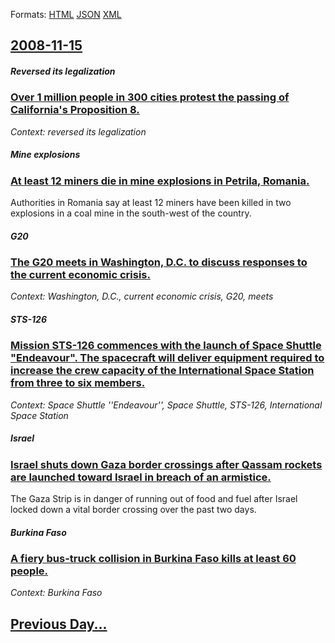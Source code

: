 
Formats: [HTML](2008/11/15/index.html)  [JSON](2008/11/15/index.json)  [XML](2008/11/15/index.xml)  

## [2008-11-15](/news/2008/11/15/index.md)

##### Reversed its legalization
### [ Over 1 million people in 300 cities protest the passing of California's Proposition 8. ](/news/2008/11/15/over-1-million-people-in-300-cities-protest-the-passing-of-california-s-proposition-8.md)
_Context: reversed its legalization_

##### Mine explosions
### [ At least 12 miners die in mine explosions in Petrila, Romania. ](/news/2008/11/15/at-least-12-miners-die-in-mine-explosions-in-petrila-romania.md)
Authorities in Romania say at least 12 miners have been killed in two explosions in a coal mine in the south-west of the country.

##### G20
### [ The G20 meets in Washington, D.C. to discuss responses to the current economic crisis. ](/news/2008/11/15/the-g20-meets-in-washington-d-c-to-discuss-responses-to-the-current-economic-crisis.md)
_Context: Washington, D.C., current economic crisis, G20, meets_

##### STS-126
### [ Mission STS-126 commences with the launch of Space Shuttle "Endeavour". The spacecraft will deliver equipment required to increase the crew capacity of the International Space Station from three to six members. ](/news/2008/11/15/mission-sts-126-commences-with-the-launch-of-space-shuttle-endeavour-the-spacecraft-will-deliver-equipment-required-to-increase-the-crew.md)
_Context: Space Shuttle ''Endeavour'', Space Shuttle, STS-126, International Space Station_

##### Israel
### [ Israel shuts down Gaza border crossings after Qassam rockets are launched toward Israel in breach of an armistice. ](/news/2008/11/15/israel-shuts-down-gaza-border-crossings-after-qassam-rockets-are-launched-toward-israel-in-breach-of-an-armistice.md)
The Gaza Strip is in danger of running out of food and fuel after Israel locked down a vital border crossing over the past two days.

##### Burkina Faso
### [ A fiery bus-truck collision in Burkina Faso kills at least 60 people. ](/news/2008/11/15/a-fiery-bus-truck-collision-in-burkina-faso-kills-at-least-60-people.md)
_Context: Burkina Faso_

## [Previous Day...](/news/2008/11/14/index.md)

